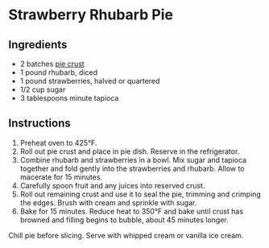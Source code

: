 # Strawberry Rhubarb Pie

## Ingredients

- 2 batches [pie crust](pie-crust.md)
- 1 pound rhubarb, diced
- 1 pound strawberries, halved or quartered
- 1/2 cup sugar
- 3 tablespoons minute tapioca

## Instructions

1. Preheat oven to 425&deg;F.
2. Roll out pie crust and place in pie dish. Reserve in the refrigerator.
3. Combine rhubarb and strawberries in a bowl. Mix sugar and tapioca together and fold gently into the strawberries and rhubarb. Allow to macerate for 15 minutes.
4. Carefully spoon fruit and any juices into reserved crust.
5. Roll out remaining crust and use it to seal the pie, trimming and crimping the edges. Brush with cream and sprinkle with sugar.
6. Bake for 15 minutes. Reduce heat to 350&deg;F and bake until crust has browned and filling begins to bubble, about 45 minutes longer.

Chill pie before slicing. Serve with whipped cream or vanilla ice cream.
